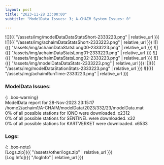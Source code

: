```yaml
---
layout: post
title: "2023-11-28 23:00:00"
subtitle: "ModelData Issues: 3; A-CHAIM System Issues: 0"

---
```


![]({{ "/assets/img/modelDataDataStatsShort-2333223.png" | relative_url }})
![]({{ "/assets/img/achaimDataStatsShort-2333223.png" | relative_url }})
![]({{ "/assets/img/achaimDataStatsLong00-2333223.png" | relative_url }})
![]({{ "/assets/img/achaimDataStatsLong01-2333223.png" | relative_url }})
![]({{ "/assets/img/achaimDataStatsLong02-2333223.png" | relative_url }})
![]({{ "/assets/img/modelDataDataStats-2333223.png" | relative_url }})
![]({{ "/assets/img/modelDataStationStats-2333223.png" | relative_url }})
![]({{ "/assets/img/achaimRunTime-2333223.png" | relative_url }})


### ModelData Issues:  
  
{: .box-warning}  
 ModelData report for 28-Nov-2023 23:15:17   
 /home2/achaim1/A-CHAIM/modelData/2023/332/23/modelData.mat   
 0% of all possible stations for IONO were downloaded. x2312   
 0% of all possible stations for SENTINEL were downloaded. x32   
 0% of all possible stations for KARTVERKET were downloaded. x6533   
  


### Logs:  
  
{: .box-note}  
[Logs.zip]({{ "/assets/other/logs.zip" | relative_url }})  
[Log Info]({{ "/logInfo" | relative_url }})  
